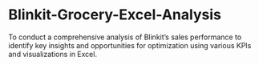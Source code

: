 # Blinkit-Grocery-Excel-Analysis
To conduct a comprehensive analysis of Blinkit’s sales performance to identify key insights and opportunities for optimization using various KPIs and visualizations in Excel.
